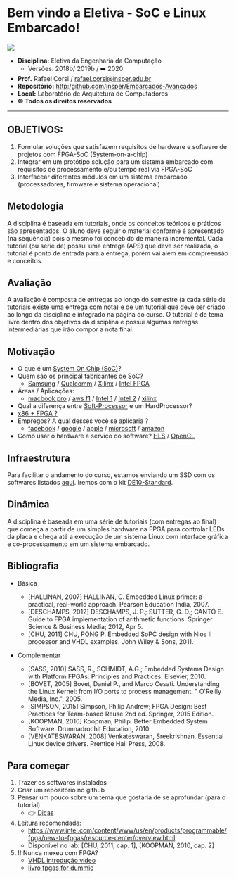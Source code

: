 # Bem vindo a Eletiva - SoC e Linux Embarcado!

[![](https://camo.githubusercontent.com/31cbef310a2a8d91eeccb737c5d968223a7d1575/68747470733a2f2f7777772e696e737065722e6564752e62722f77702d636f6e74656e742f7468656d65732f696e737065722f646973742f696d6167652f6c6f676f2e706e67)](http://www.insper.edu.br)

- **Disciplina:** Eletiva da Engenharia da Computação
    - Versões: 2018b/ 2019b / :arrow_right: 2020
- **Prof.** Rafael Corsi / rafael.corsi@insper.edu.br
- **Repositório:** [http:/github.com/insper/Embarcados-Avancados](http:/github.com/insper/Embarcados-Avancados)
- **Local:** Laboratório de Arquitetura de Computadores 
- **© Todos os direitos reservados**

-------------------------

## OBJETIVOS:

1. Formular soluções que satisfazem requisitos de hardware e software de projetos com FPGA-SoC (System-on-a-chip) 
2. Integrar em um protótipo solução para um sistema embarcado com requisitos de processamento e/ou tempo real via FPGA-SoC
3. Interfacear diferentes módulos em um sistema embarcado (processadores, firmware e sistema operacional)

## Metodologia

A disciplina é baseada em tutoriais, onde os conceitos teóricos e práticos são apresentados. O aluno deve seguir o material conforme é apresentado (na sequência) pois o mesmo foi concebido de maneira incremental. Cada tutorial (ou série de) possui uma entrega (APS) que deve ser realizada, o tutorial é ponto de entrada para a entrega, porém vai além em compreensão e conceitos. 

## Avaliação

A avaliação é composta de entregas ao longo do semestre (a cada série de
tutoriais existe uma entrega com nota) e de um tutorial que deve ser criado ao longo da disciplina e integrado na página do curso. O tutorial é de tema livre dentro dos objetivos da disciplina e possui algumas entregas intermediárias que irão compor a nota final.

## Motivação

- O que é um [System On Chip (SoC)](https://en.wikipedia.org/wiki/System_on_a_chip)?
- Quem são os principal fabricantes de SoC?
    - [Samsung](https://en.wikipedia.org/wiki/List_of_Samsung_system-on-a-chips) / [Qualcomm](https://en.wikipedia.org/wiki/List_of_Qualcomm_Snapdragon_systems-on-chip#Qualcomm_205,_Snapdragon_208,_210_and_212_(2014-17)) / [Xilinx](https://www.xilinx.com/products/silicon-devices/soc.html) / [Intel FPGA](https://www.intel.com/content/www/us/en/products/programmable.html)
- Áreas / Aplicações:
    - [macbook pro](https://www.redsharknews.com/technology/item/6408-apple-s-mac-pro-afterburner-what-just-happened) / [aws f1](https://aws.amazon.com/ec2/instance-types/f1/) / [Intel 1](https://www.intel.com/content/www/us/en/products/programmable.html) / [Intel 2](http://www.innovatefpga.com) / [xilinx](https://www.xilinx.com/applications.html)
- Qual a diferença entre [Soft-Processor](https://www.intel.com/content/www/us/en/products/programmable/processor/nios-ii.html)
  e um HardProcessor?
- [x86 + FPGA ?](https://www.anandtech.com/show/12773/intel-shows-xeon-scalable-gold-6138p-with-integrated-fpga-shipping-to-vendors)
- Empregos? A qual desses você se aplicaria ?
    - [facebook](https://www.glassdoor.com.br/Vagas/Facebook-fpga-Vagas-EI_IE40772.0,8_KO9,13.htm?countryRedirect=true) / [google](https://www.linkedin.com/jobs/search/?geoId=92000000&keywords=google%20fpga&location=Mundialmente) / [apple](https://www.linkedin.com/jobs/search/?geoId=92000000&keywords=apple%20fpga&location=Mundialmente) / [microsoft](https://www.linkedin.com/jobs/search/?geoId=92000000&keywords=microsoft%20fpga&location=Mundialmente) / [amazon](https://www.linkedin.com/jobs/search/?geoId=92000000&keywords=amazon%20fpga&location=Mundialmente)
- Como usar o hardware a serviço do software?
  [HLS](https://www.intel.com/content/www/us/en/software/programmable/quartus-prime/hls-compiler.html)
  /
  [OpenCL](https://www.intel.com/content/www/us/en/software/programmable/sdk-for-opencl/overview.html)
  
## Infraestrutura

Para facilitar o andamento do curso, estamos enviando um SSD com os softwares listados [aqui](/info-FPGA-e-Softwares/). Iremos com o kit [DE10-Standard](https://www.terasic.com.tw/cgi-bin/page/archive.pl?Language=English&No=1081).
 
##  Dinâmica

A disciplina é baseada em uma série de tutoriais (com entregas ao final) que começa a partir de um simples hardware na FPGA para controlar LEDs da placa e chega até a execução de um sistema Linux com interface gráfica e co-processamento em um sistema embarcado.

## Bibliografia

- Básica

    - [HALLINAN, 2007] HALLINAN, C. Embedded Linux primer: a practical, real-world approach. Pearson Education India, 2007.
    - [DESCHAMPS, 2012] DESCHAMPS,  J. P.;  SUTTER, G. D.;  CANTÓ E. Guide to FPGA implementation of arithmetic functions. Springer Science & Business Media; 2012, Apr 5.
    - [CHU, 2011] CHU, PONG P. Embedded SoPC design with Nios II processor and VHDL examples. John Wiley & Sons, 2011.
    
- Complementar   

    - [SASS, 2010] SASS, R., SCHMIDT, A.G.; Embedded Systems Design with Platform FPGAs: Principles and Practices. Elsevier, 2010.
    - [BOVET, 2005] Bovet, Daniel P., and Marco Cesati. Understanding the Linux Kernel: from I/O ports to process management. " O'Reilly Media, Inc.", 2005.
    - [SIMPSON, 2015] Simpson, Philip Andrew; FPGA Design: Best Practices for Team-based Reuse 2nd ed. Springer, 2015 Edition.
    - [KOOPMAN, 2010] Koopman, Philip. Better Embedded System Software. Drumnadrochit Education, 2010.
    - [VENKATESWARAN, 2008] Venkateswaran, Sreekrishnan. Essential Linux device drivers. Prentice Hall Press, 2008.
 
## Para começar 

1. Trazer os softwares instalados
1. Criar um repositório no github
1. Pensar um pouco sobre um tema que gostaria de se aprofundar (para o tutorial)
    - :point_right: [Dicas](Projeto-Overview)
1. Leitura recomendada:
    - https://www.intel.com/content/www/us/en/products/programmable/fpga/new-to-fpgas/resource-center/overview.html
    - Disponível no lab: [CHU, 2011, cap. 1], [KOOPMAN, 2010, cap. 2] 
1. :bangbang: Nunca mexeu com FPGA? 
     - [VHDL introdução vídeo](https://www.youtube.com/watch?v=zm-RA6BsYmc)
     - [livro fpgas for dummie](https://www.amiq.com/consulting/misc/free_pdf_books/fpgas_for_dummies_ebook.pdf)
